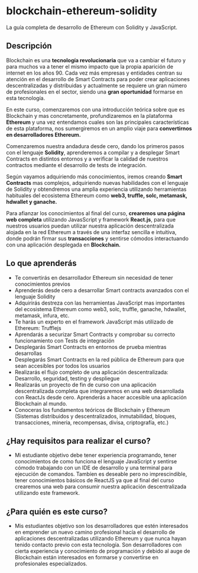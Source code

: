 # blockchain-ethereum-solidity



La guía completa de desarrollo de Ethereum con Solidity y JavaScript.



## Descripción

Blockchain es una **tecnología revolucionaria** que va a cambiar el futuro y para muchos va a tener el mismo impacto que la propia aparición de internet en los años 90. Cada vez más empresas y entidades centran su atención en el desarrollo de Smart Contracts para poder crear aplicaciones descentralizadas y distribuidas y actualmente se requiere un gran número de profesionales en el sector, siendo una **gran oportunidad** formarse en esta tecnología.

En este curso, comenzaremos con una introducción teórica sobre que es Blockchain y mas concretamente, profundizaremos en la plataforma **Ethereum** y una vez entendamos cuales son las principales características de esta plataforma, nos sumergiremos en un amplio viaje para **convertirnos en desarrolladores Ethereum.**

Comenzaremos nuestra andadura desde cero, dando los primeros pasos con el lenguaje **Solidity**, aprenderemos a compilar y a desplegar Smart Contracts en distintos entornos y a verificar la calidad de nuestros contractos mediante el desarrollo de tests de integración.

Según vayamos adquiriendo más conocimientos, iremos creando **Smart Contracts** mas complejos, adquiriendo nuevas habilidades con el lenguaje de Solidity y obtendremos una amplia experiencia utilizando herramientas habituales del ecosistema Ethereum como **web3, truffle, solc, metamask, hdwallet y ganache.**


Para afianzar los conocimientos al final del curso, **crearemos** **una página web completa** utilizando JavasScript y framework **React.js**, para que nuestros usuarios puedan utilizar nuestra aplicación descentralizada alojada en la red Ethereum a través de una interfaz sencilla e intuitiva, donde podrán firmar sus **transacciones** y sentirse cómodos interactuando con una aplicación desplegada en **Blockchain.**







## Lo que aprenderás

+ Te convertirás en desarrollador Ethereum sin necesidad de tener conocimientos previos
+ Aprenderás desde cero a desarrollar Smart contracts avanzados con el lenguaje Solidity
+ Adquirirás destreza con las herramientas JavaScript mas importantes del ecosistema Ethereum como web3, solc, truffle, ganache, hdwallet, metamask, infura, etc.
+ Te harás un experto en el framework JavaScript más utilizado de Ethereum: Trufflejs
+ Aprendarás a securizar Smart Contracts y comprobar su correcto funcionamiento con Tests de integración
+ Desplegarás Smart Contracts en entornos de prueba mientras desarrollas
+ Desplegarás Smart Contracts en la red pública de Ethereum para que sean accesibles por todos los usuarios
+ Realizarás el flujo completo de una aplicación descentralizada: Desarrollo, seguridad, testing y despliegue
+ Realizarás un proyecto de fin de curso con una aplicación descentralizada completa que integraremos en una web desarrollada con ReactJs desde cero. Aprenderás a hacer accesible una aplicación Blockchain al mundo.
+ Conoceras los fundamentos teóricos de Blockchain y Ethereum (Sistemas distribuidos y descentralizados, inmutabilidad, bloques, transacciones, mineria, recompensas, divisa, criptografía, etc.)

## ¿Hay requisitos para realizar el curso?

+ Mi estudiante objetivo debe tener experiencia programando, tener conocimientos de como funciona el lenguaje JavaScript y sentirse cómodo trabajando con un IDE de desarrollo y una terminal para ejecución de comandos. Tambíen es deseable pero no imprescindible, tener conocimientos básicos de ReactJS ya que al final del curso crearemos una web para consumir nuestra aplicación descentralizada utilizando este framework.

## ¿Para quién es este curso?

+ Mis estudiantes objetivo son los desarrolladores que estén interesados en emprender un nuevo camino profesional hacía el desarrollo de aplicaciones descentralizadas utilizando Ethereum y que nunca hayan tenido contacto previo con esta tecnología. Son desarrolladores con cierta experiencia y conocimiento de programación y debido al auge de Blockchain están interesados en formarse y convertirse en profesionales especializados.